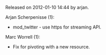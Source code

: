 Released on 2012-01-10 14:44 by arjan.

Arjan Scherpenisse (1):

*   mod\_twitter - use https for streaming API.

Marc Worrell (1):

*   Fix for pivoting with a new resource.